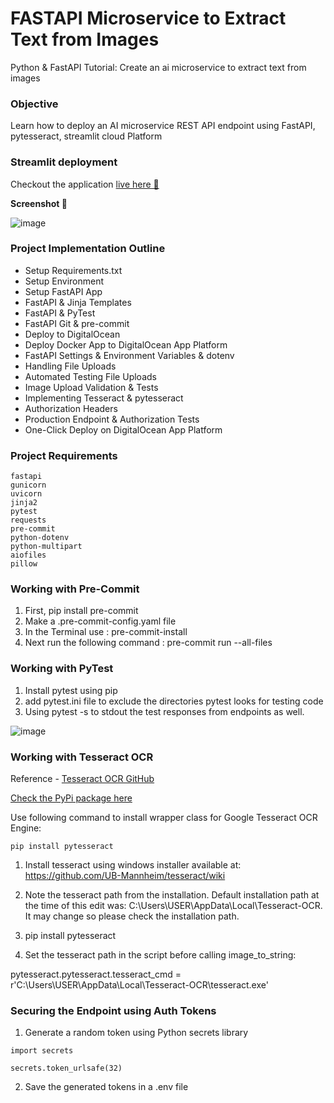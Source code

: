 # FASTAPI Microservice to Extract Text from Images
Python &amp; FastAPI Tutorial: Create an ai microservice to extract text from images

### Objective

Learn how to deploy an AI microservice REST API endpoint using FastAPI, pytesseract, streamlit cloud Platform

### Streamlit deployment

Checkout the application [live here 🚀](https://share.streamlit.io/kshitijzutshi/fast-api-text-ocr/streamlit/streamlit.py)

**Screenshot 📸**

![image](https://user-images.githubusercontent.com/13203059/170846671-720807ae-0eee-43cd-bfe9-d5ad4cd661ad.png)


### Project Implementation Outline

 - Setup Requirements.txt
 - Setup Environment
 - Setup FastAPI App
 - FastAPI & Jinja Templates
 - FastAPI & PyTest
 - FastAPI Git & pre-commit
 - Deploy to DigitalOcean
 - Deploy Docker App to DigitalOcean App Platform
 - FastAPI Settings & Environment Variables & dotenv
 - Handling File Uploads
 - Automated Testing File Uploads
 - Image Upload Validation & Tests
 - Implementing Tesseract & pytesseract
 - Authorization Headers
 - Production Endpoint & Authorization Tests
 - One-Click Deploy on DigitalOcean App Platform

### Project Requirements

```
fastapi
gunicorn
uvicorn
jinja2
pytest
requests
pre-commit
python-dotenv
python-multipart
aiofiles
pillow

```

### Working with Pre-Commit

1. First, pip install pre-commit
2. Make a .pre-commit-config.yaml file
3. In the Terminal use : pre-commit-install
4. Next run the following command : pre-commit run --all-files

### Working with PyTest

1. Install pytest using pip
2. add pytest.ini file to exclude the directories pytest looks for testing code
3. Using pytest -s to stdout the test responses from endpoints as well.

![image](https://user-images.githubusercontent.com/13203059/170846734-1bb36b29-233d-45c8-812f-2fbdac907634.png)

### Working with Tesseract OCR

Reference - [Tesseract OCR GitHub](https://github.com/tesseract-ocr/tesseract)

[Check the PyPi package here](https://pypi.org/project/pytesseract/)

Use following command to install wrapper class for Google Tesseract OCR Engine:

```
pip install pytesseract

```

1. Install tesseract using windows installer available at: https://github.com/UB-Mannheim/tesseract/wiki

2. Note the tesseract path from the installation. Default installation path at the time of this edit was: C:\Users\USER\AppData\Local\Tesseract-OCR. It may change so please check the installation path.

3. pip install pytesseract

4. Set the tesseract path in the script before calling image_to_string:

pytesseract.pytesseract.tesseract_cmd = r'C:\Users\USER\AppData\Local\Tesseract-OCR\tesseract.exe'

### Securing the Endpoint using Auth Tokens

1. Generate a random token using Python secrets library

```
import secrets

secrets.token_urlsafe(32)

```

2. Save the generated tokens in a .env file